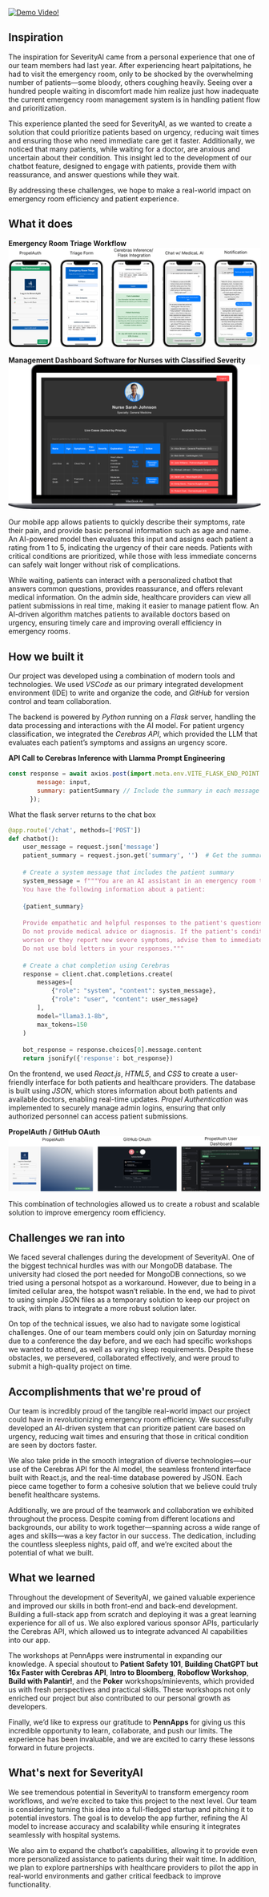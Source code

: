 [![Demo Video!](https://img.youtube.com/vi/4-_6q-zsYQo/0.jpg)](https://www.youtube.com/watch?v=4-_6q-zsYQo)
 
 ## Inspiration

The inspiration for SeverityAI came from a personal experience that one of our team members had last year. After experiencing heart palpitations, he had to visit the emergency room, only to be shocked by the overwhelming number of patients—some bloody, others coughing heavily. Seeing over a hundred people waiting in discomfort made him realize just how inadequate the current emergency room management system is in handling patient flow and prioritization.

This experience planted the seed for SeverityAI, as we wanted to create a solution that could prioritize patients based on urgency, reducing wait times and ensuring those who need immediate care get it faster. Additionally, we noticed that many patients, while waiting for a doctor, are anxious and uncertain about their condition. This insight led to the development of our chatbot feature, designed to engage with patients, provide them with reassurance, and answer questions while they wait.

By addressing these challenges, we hope to make a real-world impact on emergency room efficiency and patient experience.

## What it does

__Emergency Room Triage Workflow__  
![User_workflow](./public/user_workflow.png)

__Management Dashboard Software for Nurses with Classified Severity__  
![Dashboard_Nurse](./public/image.png)

Our mobile app allows patients to quickly describe their symptoms, rate their pain, and provide basic personal information such as age and name. An AI-powered model then evaluates this input and assigns each patient a rating from 1 to 5, indicating the urgency of their care needs. Patients with critical conditions are prioritized, while those with less immediate concerns can safely wait longer without risk of complications.

While waiting, patients can interact with a personalized chatbot that answers common questions, provides reassurance, and offers relevant medical information. On the admin side, healthcare providers can view all patient submissions in real time, making it easier to manage patient flow. An AI-driven algorithm matches patients to available doctors based on urgency, ensuring timely care and improving overall efficiency in emergency rooms.

## How we built it

Our project was developed using a combination of modern tools and technologies. We used _VSCode_ as our primary integrated development environment (IDE) to write and organize the code, and _GitHub_ for version control and team collaboration.

The backend is powered by _Python_ running on a _Flask_ server, handling the data processing and interactions with the AI model. For patient urgency classification, we integrated the _Cerebras API_, which provided the LLM that evaluates each patient’s symptoms and assigns an urgency score. 

__API Call to Cerebras Inference with Llamma Prompt Engineering__
```javascript
const response = await axios.post(import.meta.env.VITE_FLASK_END_POINT + '/chat', { 
        message: input,
        summary: patientSummary // Include the summary in each message for context
      });
```

What the flask server returns to the chat box
```python
@app.route('/chat', methods=['POST'])
def chatbot():
    user_message = request.json['message']
    patient_summary = request.json.get('summary', '')  # Get the summary if provided
    
    # Create a system message that includes the patient summary
    system_message = f"""You are an AI assistant in an emergency room triage system. 
    You have the following information about a patient:

    {patient_summary}

    Provide empathetic and helpful responses to the patient's questions or concerns. 
    Do not provide medical advice or diagnosis. If the patient's condition seems to 
    worsen or they report new severe symptoms, advise them to immediately notify the medical staff. 
    Do not use bold letters in your responses."""

    # Create a chat completion using Cerebras
    response = client.chat.completions.create(
        messages=[
            {"role": "system", "content": system_message},
            {"role": "user", "content": user_message}
        ],
        model="llama3.1-8b",
        max_tokens=150
    )
    
    bot_response = response.choices[0].message.content
    return jsonify({'response': bot_response})
```

On the frontend, we used _React.js_, _HTML5_, and _CSS_ to create a user-friendly interface for both patients and healthcare providers. The database is built using _JSON_, which stores information about both patients and available doctors, enabling real-time updates. _Propel Authentication_ was implemented to securely manage admin logins, ensuring that only authorized personnel can access patient submissions.

__PropelAuth / GitHub OAuth__
![propel_auth](./public/auth.png)

This combination of technologies allowed us to create a robust and scalable solution to improve emergency room efficiency.

## Challenges we ran into

We faced several challenges during the development of SeverityAI. One of the biggest technical hurdles was with our MongoDB database. The university had closed the port needed for MongoDB connections, so we tried using a personal hotspot as a workaround. However, due to being in a limited cellular area, the hotspot wasn’t reliable. In the end, we had to pivot to using simple JSON files as a temporary solution to keep our project on track, with plans to integrate a more robust solution later.

On top of the technical issues, we also had to navigate some logistical challenges. One of our team members could only join on Saturday morning due to a conference the day before, and we each had specific workshops we wanted to attend, as well as varying sleep requirements. Despite these obstacles, we persevered, collaborated effectively, and were proud to submit a high-quality project on time.

## Accomplishments that we're proud of

Our team is incredibly proud of the tangible real-world impact our project could have in revolutionizing emergency room efficiency. We successfully developed an AI-driven system that can prioritize patient care based on urgency, reducing wait times and ensuring that those in critical condition are seen by doctors faster.

We also take pride in the smooth integration of diverse technologies—our use of the Cerebras API for the AI model, the seamless frontend interface built with React.js, and the real-time database powered by JSON. Each piece came together to form a cohesive solution that we believe could truly benefit healthcare systems.

Additionally, we are proud of the teamwork and collaboration we exhibited throughout the process. Despite coming from different locations and backgrounds, our ability to work together—spanning across a wide range of ages and skills—was a key factor in our success. The dedication, including the countless sleepless nights, paid off, and we’re excited about the potential of what we built.

## What we learned

Throughout the development of SeverityAI, we gained valuable experience and improved our skills in both front-end and back-end development. Building a full-stack app from scratch and deploying it was a great learning experience for all of us. We also explored various sponsor APIs, particularly the Cerebras API, which allowed us to integrate advanced AI capabilities into our app.

The workshops at PennApps were instrumental in expanding our knowledge. A special shoutout to **Patient Safety 101**, **Building ChatGPT but 16x Faster with Cerebras API**, **Intro to Bloomberg**, **Roboflow Workshop**, **Build with Palantir!**, and the **Poker** workshops/minievents, which provided us with fresh perspectives and practical skills. These workshops not only enriched our project but also contributed to our personal growth as developers.

Finally, we’d like to express our gratitude to **PennApps** for giving us this incredible opportunity to learn, collaborate, and push our limits. The experience has been invaluable, and we are excited to carry these lessons forward in future projects.

## What's next for SeverityAI

We see tremendous potential in SeverityAI to transform emergency room workflows, and we’re excited to take this project to the next level. Our team is considering turning this idea into a full-fledged startup and pitching it to potential investors. The goal is to develop the app further, refining the AI model to increase accuracy and scalability while ensuring it integrates seamlessly with hospital systems.

We also aim to expand the chatbot’s capabilities, allowing it to provide even more personalized assistance to patients during their wait time. In addition, we plan to explore partnerships with healthcare providers to pilot the app in real-world environments and gather critical feedback to improve functionality.
